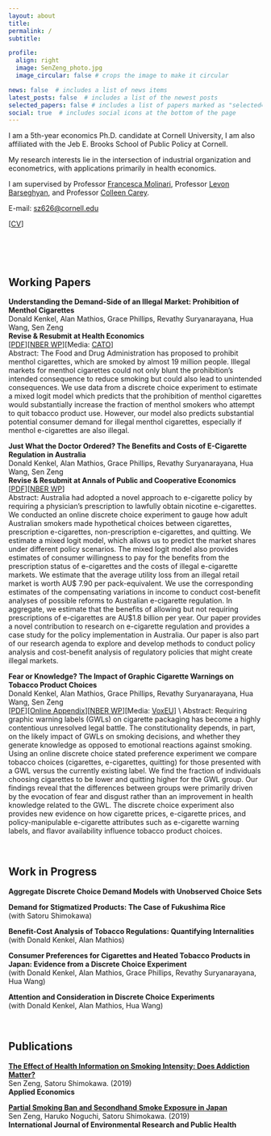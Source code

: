 ```yaml
---
layout: about
title: 
permalink: /
subtitle: 

profile:
  align: right
  image: SenZeng_photo.jpg
  image_circular: false # crops the image to make it circular

news: false  # includes a list of news items
latest_posts: false  # includes a list of the newest posts
selected_papers: false # includes a list of papers marked as "selected={true}"
social: true  # includes social icons at the bottom of the page
---
```


<!-- bundle exec jekyll serve
bin/deploy --user
git push -->


I am a 5th-year economics Ph.D. candidate at Cornell University, I am also affiliated with the Jeb E. Brooks School of Public Policy at Cornell.

My research interests lie in the intersection of industrial organization and econometrics, with applications primarily in health economics.

I am supervised by Professor [Francesca Molinari](https://molinari.economics.cornell.edu/index.html), Professor [Levon Barseghyan](https://barseghyan.economics.cornell.edu/index.html), and Professor [Colleen Carey](https://sites.google.com/site/colleenmariecarey/).

E-mail: [sz626@cornell.edu](sz626@cornell.edu)  

[<a href="https://sen-zeng.github.io/assets/pdf/CV_SenZeng.pdf" target="_blank">CV</a>]

<br><br><br>

## Working Papers

<!-- ###[<a href="https://sen-zeng.github.io/assets/pdf/NBERw31534.pdf" target="_blank">PDF</a>]-->

**Understanding the Demand-Side of an Illegal Market: Prohibition of Menthol Cigarettes** \
Donald Kenkel, Alan Mathios, Grace Phillips, Revathy Suryanarayana, Hua Wang, Sen Zeng\
**Revise & Resubmit at Health Economics** \
[<a href="https://sen-zeng.github.io/assets/pdf/DCEmentholwithAppendix.pdf" target="_blank">PDF</a>][[NBER WP](https://www.nber.org/papers/w32148)][Media: [CATO](https://www.cato.org/research-briefs-economic-policy/prohibition-menthol-cigarettes?utm_campaign=Research%20Briefs%20in%20Economic%20Policy&utm_medium=email&_hsenc=p2ANqtz--60fp9A1FBQCF4kpZkqFXCIHqGAaMnLL6khcQz7vlOaMUNCApNxrCR8oTNiqsA1Bbd7Bh8l6Oyz5us1yDZlhw7hbqZ0Q&_hsmi=312518369&utm_content=312518369&utm_source=hs_email)] \
Abstract: The Food and Drug Administration has proposed to prohibit menthol cigarettes, which are smoked by almost 19 million people. Illegal markets for menthol cigarettes could not only blunt the prohibition’s intended consequence to reduce smoking but could also lead to unintended consequences. We use data from a discrete choice experiment to estimate a mixed logit model which predicts that the prohibition of menthol cigarettes would substantially increase the fraction of menthol smokers who attempt to quit tobacco product use. However, our model also predicts substantial potential consumer demand for illegal menthol cigarettes, especially if menthol e-cigarettes are also illegal.

**Just What the Doctor Ordered? The Benefits and Costs of E-Cigarette Regulation in Australia** \
Donald Kenkel, Alan Mathios, Grace Phillips, Revathy Suryanarayana, Hua Wang, Sen Zeng \
**Revise & Resubmit at Annals of Public and Cooperative Economics** \
[<a href="https://sen-zeng.github.io/assets/pdf/AustraliaManuscript.pdf" target="_blank">PDF</a>][[NBER WP](https://www.nber.org/papers/w32654)] \
Abstract: Australia had adopted a novel approach to e-cigarette policy by requiring a physician’s prescription to lawfully obtain nicotine e-cigarettes. We conducted an online discrete choice experiment to gauge how adult Australian smokers made hypothetical choices between cigarettes, prescription e-cigarettes, non-prescription e-cigarettes, and quitting. We estimate a mixed logit model, which allows us to predict the market shares under different policy scenarios. The mixed logit model also provides estimates of consumer willingness to pay for the benefits from the prescription status of e-cigarettes and the costs of illegal e-cigarette markets. We estimate that the average utility loss from an illegal retail market is worth AU$ 7.90 per pack-equivalent. We use the corresponding estimates of the compensating variations in income to conduct cost-benefit analyses of possible reforms to Australian e-cigarette regulation. In aggregate, we estimate that the benefits of allowing but not requiring prescriptions of e-cigarettes are AU$1.8 billion per year. Our paper provides a novel contribution to research on e-cigarette regulation and provides a case study for the policy implementation in Australia. Our paper is also part of our research agenda to explore and develop methods to conduct policy analysis and cost-benefit analysis of regulatory policies that might create illegal markets.

**Fear or Knowledge? The Impact of Graphic Cigarette Warnings on Tobacco Product Choices** \
Donald Kenkel, Alan Mathios, Grace Phillips, Revathy Suryanarayana, Hua Wang, Sen Zeng \
[<a href="https://sen-zeng.github.io/assets/pdf/JLEresubmitnoappendixnew.pdf" target="_blank">PDF</a>][<a href="https://sen-zeng.github.io/assets/pdf/JLEOnlineAppendix.pdf" target="_blank">Online Appendix</a>][[NBER WP](https://www.nber.org/papers/w31534)][Media: [VoxEU](https://cepr.org/voxeu/columns/fear-or-knowledge-impact-graphic-cigarette-warnings-tobacco-product-choices#:~:text=Compared%20to%20those%20who%20were,harmful%20e%2Dcigarettes%20or%20quitting.)] \
Abstract: Requiring graphic warning labels (GWLs) on cigarette packaging has become a highly contentious unresolved legal battle. The constitutionality depends, in part, on the likely impact of GWLs on smoking decisions, and whether they generate knowledge as opposed to emotional reactions against smoking. Using an online discrete choice stated preference experiment we compare tobacco choices (cigarettes, e-cigarettes, quitting) for those presented with a GWL versus the currently existing label. We find the fraction of individuals choosing cigarettes to be lower and quitting higher for the GWL group. Our findings reveal that the differences between groups were primarily driven by the evocation of fear and disgust rather than an improvement in health knowledge related to the GWL. The discrete choice experiment also provides new evidence on how cigarette prices, e-cigarette prices, and policy-manipulable e-cigarette attributes such as e-cigarette warning labels, and flavor availability influence tobacco product choices. 

<br>

## Work in Progress

**Aggregate Discrete Choice Demand Models with Unobserved Choice Sets**  

**Demand for Stigmatized Products: The Case of Fukushima Rice** \
(with Satoru Shimokawa)

**Benefit-Cost Analysis of Tobacco Regulations: Quantifying Internalities** \
(with Donald Kenkel, Alan Mathios)

**Consumer Preferences for Cigarettes and Heated Tobacco Products in Japan: Evidence from a Discrete Choice Experiment** \
(with Donald Kenkel, Alan Mathios, Grace Phillips, Revathy Suryanarayana, Hua Wang)

**Attention and Consideration in Discrete Choice Experiments** \
(with Donald Kenkel, Alan Mathios, Hua Wang) 

<br>

## Publications

**[The Effect of Health Information on Smoking Intensity: Does Addiction Matter?](https://doi.org/10.1080/00036846.2019.1691141)** \
Sen Zeng, Satoru Shimokawa. (2019) \
**Applied Economics**


**[Partial Smoking Ban and Secondhand Smoke Exposure in Japan](https://doi.org/10.3390/ijerph16152804)** \
Sen Zeng, Haruko Noguchi, Satoru Shimokawa. (2019) \
**International Journal of Environmental Research and Public Health**


